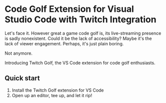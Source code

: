 # Code Golf Extension for Visual Studio Code with Twitch Integration

Let's face it. However great a game code golf is, its live-streaming presence is sadly nonexistent. Could it be the lack of accessibility? Maybe it's the lack of viewer engagement. Perhaps, it's just plain boring.

Not anymore.

Introducing Twitch Golf, the VS Code extension for code golf enthusiasts.

## Quick start
1. Install the Twitch Golf extension for VS Code
2. Open up an editor, tee up, and let it rip!
